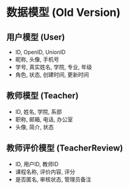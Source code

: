 # 数据模型 (Old Version)

## 用户模型 (User)
- ID, OpenID, UnionID
- 昵称, 头像, 手机号
- 学号, 真实姓名, 学院, 专业, 年级
- 角色, 状态, 创建时间, 更新时间

## 教师模型 (Teacher)
- ID, 姓名, 学院, 系部
- 职称, 邮箱, 电话, 办公室
- 头像, 简介, 状态

## 教师评价模型 (TeacherReview)
- ID, 用户ID, 教师ID
- 课程名称, 评价内容, 评分
- 是否匿名, 审核状态, 管理员备注